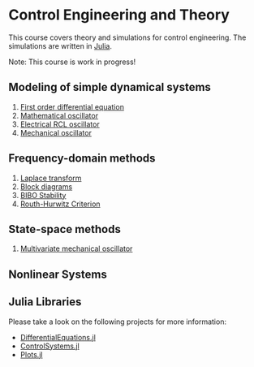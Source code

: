 # Control Engineering and Theory
This course covers theory and simulations for control engineering. The simulations are written in [Julia](https://julialang.org/).

Note: This course is work in progress!

## Modeling of simple dynamical systems
1. [First order differential equation](https://nbviewer.jupyter.org/github/stephans3/control-engineering-edu/blob/master/2020-1-Summer/text/jupyter/CE_2020_01_modeling_first_order_ode.ipynb)
2. [Mathematical oscillator](https://nbviewer.jupyter.org/github/stephans3/control-engineering-edu/blob/master/2020-1-Summer/text/jupyter/CE_2020_02_modeling_second_order_ode.ipynb)
3. [Electrical RCL oscillator](https://nbviewer.jupyter.org/github/stephans3/control-engineering-edu/blob/master/2020-1-Summer/text/jupyter/CE_2020_03_modeling_electrical_circuit.ipynb)
4. [Mechanical oscillator](https://nbviewer.jupyter.org/github/stephans3/control-engineering-edu/blob/master/2020-1-Summer/text/jupyter/CE_2020_04_modeling_mechanical_oscillator.ipynb)

## Frequency-domain methods
1. [Laplace transform](https://nbviewer.jupyter.org/github/stephans3/control-engineering-edu/blob/master/2020-1-Summer/text/jupyter/CE_2020_Laplace_transform.ipynb)
2. [Block diagrams](https://nbviewer.jupyter.org/github/stephans3/control-engineering-edu/blob/master/2020-1-Summer/text/jupyter/CE_2020_Block_Diagram.ipynb)
3. [BIBO Stability](https://nbviewer.jupyter.org/github/stephans3/control-engineering-edu/blob/master/2020-1-Summer/text/jupyter/CE_2020_BIBO-Stability.ipynb)
4. [Routh-Hurwitz Criterion](https://nbviewer.jupyter.org/github/stephans3/control-engineering-edu/blob/master/2020-1-Summer/text/jupyter/CE_2020_Routh_Hurwitz.ipynb)


## State-space methods
1. [Multivariate mechanical oscillator](https://nbviewer.jupyter.org/github/stephans3/control-engineering-edu/blob/master/2020-1-Summer/text/jupyter/CE_2020_State_Space_Modeling.ipynb)

## Nonlinear Systems


## Julia Libraries
Please take a look on the following projects for more information:
- [DifferentialEquations.jl](https://github.com/SciML/DifferentialEquations.jl)
- [ControlSystems.jl](https://github.com/ueliwechsler/ControlSystems.jl)
- [Plots.jl](https://github.com/JuliaPlots/Plots.jl)
